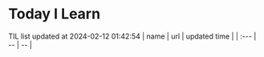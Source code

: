 # Today I Learn 
TIL list updated at 2024-02-12 01:42:54
| name | url | updated time |
| :--- | -- | -- |
